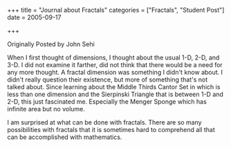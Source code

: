 +++
title = "Journal about Fractals"
categories = ["Fractals", "Student Post"]
date = 2005-09-17


+++


Originally Posted by John Sehi
 
When I first thought of dimensions, I thought about the usual 1-D, 2-D, and 3-D. I did not examine it farther, did not think that there would be a need for any more thought. A fractal dimension was something I didn't know about.  I didn't really question their existence, but more of something that's not talked about.  Since learning about the Middle Thirds Cantor Set in which is less than one dimension and the Sierpinski Triangle that is between 1-D and 2-D, this just fascinated me. Especially the Menger Sponge which has infinite area but no volume.
 
I am surprised at what can be done with fractals. There are so many possibilities with fractals that it is sometimes hard to comprehend all that can be accomplished with mathematics.
